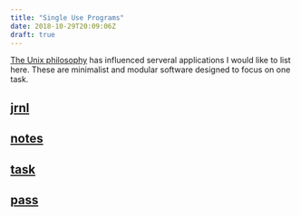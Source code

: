 ```yaml
---
title: "Single Use Programs"
date: 2018-10-29T20:09:06Z
draft: true
---
```

[The Unix philosophy](https://en.wikipedia.org/wiki/Unix_philosophy) has influenced serveral applications I would like to list here. These are minimalist and modular software designed to focus on one task.

## [jrnl](http://jrnl.sh/)

## [notes](https://github.com/pimterry/notes)

## [task](https://taskwarrior.org/)

## [pass](https://www.passwordstore.org/)
